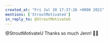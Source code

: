 ```yaml
---
created_at: "Fri Jul 30 17:37:26 +0000 2021"
mentions: ['StroutMotivateU']
in_reply_to: @StroutMotivateU
---
```


@StroutMotivateU Thanks so much Jenn! 🙏😊